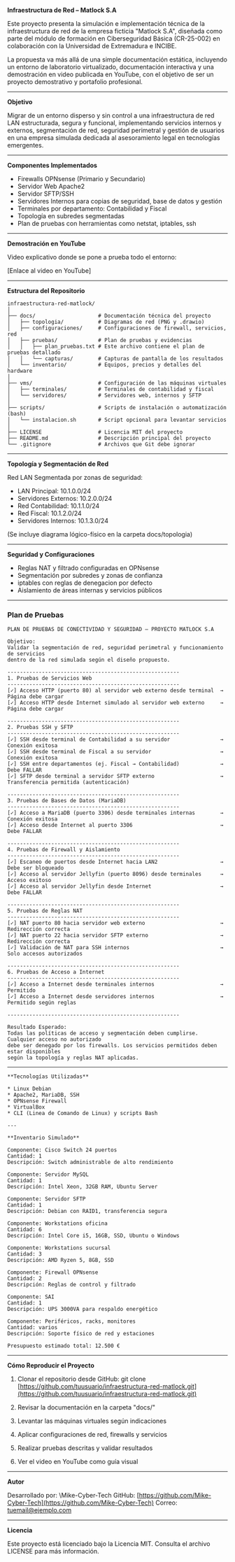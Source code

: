 **Infraestructura de Red – Matlock S.A**

Este proyecto presenta la simulación e implementación técnica de la infraestructura de red de la empresa ficticia "Matlock S.A", diseñada como parte del módulo de formación en Ciberseguridad Básica (CR-25-002) en colaboración con la Universidad de Extremadura e INCIBE.

La propuesta va más allá de una simple documentación estática, incluyendo un entorno de laboratorio virtualizado, documentación interactiva y una demostración en video publicada en YouTube, con el objetivo de ser un proyecto demostrativo y portafolio profesional.

---

**Objetivo**

Migrar de un entorno disperso y sin control a una infraestructura de red LAN estructurada, segura y funcional, implementando servicios internos y externos, segmentación de red, seguridad perimetral y gestión de usuarios en una empresa simulada dedicada al asesoramiento legal en tecnologías emergentes.

---

**Componentes Implementados**

* Firewalls OPNsense (Primario y Secundario)
* Servidor Web Apache2
* Servidor SFTP/SSH
* Servidores Internos para copias de seguridad, base de datos y gestión
* Terminales por departamento: Contabilidad y Fiscal
* Topología en subredes segmentadas
* Plan de pruebas con herramientas como netstat, iptables, ssh

---

**Demostración en YouTube**

Video explicativo donde se pone a prueba todo el entorno:

\[Enlace al video en YouTube]

---

**Estructura del Repositorio**

```
infraestructura-red-matlock/
│
├── docs/                    # Documentación técnica del proyecto
│   ├── topologia/           # Diagramas de red (PNG y .drawio)
│   ├── configuraciones/     # Configuraciones de firewall, servicios, red
│   ├── pruebas/             # Plan de pruebas y evidencias
│   │   ├── plan_pruebas.txt # Este archivo contiene el plan de pruebas detallado
│   │   └── capturas/        # Capturas de pantalla de los resultados
│   └── inventario/          # Equipos, precios y detalles del hardware
│
├── vms/                     # Configuración de las máquinas virtuales
│   ├── terminales/          # Terminales de contabilidad y fiscal
│   └── servidores/          # Servidores web, internos y SFTP
│
├── scripts/                 # Scripts de instalación o automatización (bash)
│   └── instalacion.sh       # Script opcional para levantar servicios
│
├── LICENSE                  # Licencia MIT del proyecto
├── README.md                # Descripción principal del proyecto
└── .gitignore               # Archivos que Git debe ignorar
```

---

**Topología y Segmentación de Red**

Red LAN Segmentada por zonas de seguridad:

* LAN Principal: 10.1.0.0/24
* Servidores Externos: 10.2.0.0/24
* Red Contabilidad: 10.1.1.0/24
* Red Fiscal: 10.1.2.0/24
* Servidores Internos: 10.1.3.0/24

(Se incluye diagrama lógico-físico en la carpeta docs/topologia)

---

**Seguridad y Configuraciones**

* Reglas NAT y filtrado configuradas en OPNsense
* Segmentación por subredes y zonas de confianza
* iptables con reglas de denegacion por defecto
* Aislamiento de áreas internas y servicios públicos

---

### Plan de Pruebas

```
PLAN DE PRUEBAS DE CONECTIVIDAD Y SEGURIDAD – PROYECTO MATLOCK S.A

Objetivo:
Validar la segmentación de red, seguridad perimetral y funcionamiento de servicios
dentro de la red simulada según el diseño propuesto.

-------------------------------------------------------
1. Pruebas de Servicios Web
-------------------------------------------------------
[✓] Acceso HTTP (puerto 80) al servidor web externo desde terminal  → Página debe cargar
[✓] Acceso HTTP desde Internet simulado al servidor web externo     → Página debe cargar

-------------------------------------------------------
2. Pruebas SSH y SFTP
-------------------------------------------------------
[✓] SSH desde terminal de Contabilidad a su servidor                → Conexión exitosa
[✓] SSH desde terminal de Fiscal a su servidor                      → Conexión exitosa
[✓] SSH entre departamentos (ej. Fiscal → Contabilidad)             → Debe FALLAR
[✓] SFTP desde terminal a servidor SFTP externo                     → Transferencia permitida (autenticación)

-------------------------------------------------------
3. Pruebas de Bases de Datos (MariaDB)
-------------------------------------------------------
[✓] Acceso a MariaDB (puerto 3306) desde terminales internas        → Conexión exitosa
[✓] Acceso desde Internet al puerto 3306                            → Debe FALLAR

-------------------------------------------------------
4. Pruebas de Firewall y Aislamiento
-------------------------------------------------------
[✓] Escaneo de puertos desde Internet hacia LAN2                    → Debe ser bloqueado
[✓] Acceso al servidor Jellyfin (puerto 8096) desde terminales      → Acceso exitoso
[✓] Acceso al servidor Jellyfin desde Internet                      → Debe FALLAR

-------------------------------------------------------
5. Pruebas de Reglas NAT
-------------------------------------------------------
[✓] NAT puerto 80 hacia servidor web externo                        → Redirección correcta
[✓] NAT puerto 22 hacia servidor SFTP externo                       → Redirección correcta
[✓] Validación de NAT para SSH internos                             → Solo accesos autorizados

-------------------------------------------------------
6. Pruebas de Acceso a Internet
-------------------------------------------------------
[✓] Acceso a Internet desde terminales internos                     → Permitido
[✓] Acceso a Internet desde servidores internos                     → Permitido según reglas

-------------------------------------------------------

Resultado Esperado:
Todas las políticas de acceso y segmentación deben cumplirse. Cualquier acceso no autorizado
debe ser denegado por los firewalls. Los servicios permitidos deben estar disponibles 
según la topología y reglas NAT aplicadas.
```

---
```
**Tecnologías Utilizadas**

* Linux Debian
* Apache2, MariaDB, SSH
* OPNsense Firewall
* VirtualBox 
* CLI (Linea de Comando de Linux) y scripts Bash

---

**Inventario Simulado**

Componente: Cisco Switch 24 puertos
Cantidad: 1
Descripción: Switch administrable de alto rendimiento

Componente: Servidor MySQL
Cantidad: 1
Descripción: Intel Xeon, 32GB RAM, Ubuntu Server

Componente: Servidor SFTP
Cantidad: 1
Descripción: Debian con RAID1, transferencia segura

Componente: Workstations oficina
Cantidad: 6
Descripción: Intel Core i5, 16GB, SSD, Ubuntu o Windows

Componente: Workstations sucursal
Cantidad: 3
Descripción: AMD Ryzen 5, 8GB, SSD

Componente: Firewall OPNsense
Cantidad: 2
Descripción: Reglas de control y filtrado

Componente: SAI
Cantidad: 1
Descripción: UPS 3000VA para respaldo energético

Componente: Periféricos, racks, monitores
Cantidad: varios
Descripción: Soporte físico de red y estaciones

Presupuesto estimado total: 12.500 €
```
---

**Cómo Reproducir el Proyecto**

1. Clonar el repositorio desde GitHub:
   git clone [https://github.com/tuusuario/infraestructura-red-matlock.git](https://github.com/tuusuario/infraestructura-red-matlock.git)

2. Revisar la documentación en la carpeta "docs/"

3. Levantar las máquinas virtuales según indicaciones

4. Aplicar configuraciones de red, firewalls y servicios

5. Realizar pruebas descritas y validar resultados

6. Ver el video en YouTube como guía visual

---

**Autor**

Desarrollado por: \Mike-Cyber-Tech
GitHub: [https://github.com/Mike-Cyber-Tech](https://github.com/Mike-Cyber-Tech)
Correo: [tuemail@ejemplo.com](mailto:tuemail@ejemplo.com)

---

**Licencia**

Este proyecto está licenciado bajo la Licencia MIT. Consulta el archivo LICENSE para más información.